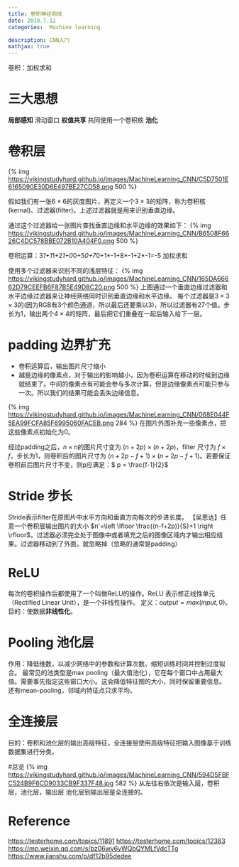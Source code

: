 ```yaml
---
title: 卷积神经网络
date: 2019.7.12
categories:  Machine learning

description: CNN入门
mathjax: true
---
```


卷积：加权求和
# 三大思想
**局部感知** 滑动窗口
**权值共享** 共同使用一个卷积核
**池化**
# 卷积层
{% img https://vikingstudyhard.github.io/images/MachineLearning_CNN/C5D7501E6165090E30D6E497BE27CD58.png 500 %}

假如我们有一张$6\times 6$的灰度图片，再定义一个$3\times 3$的矩阵，称为卷积核(kernal)、过滤器(filter)。上述过滤器就是用来识别垂直边缘。

通过这个过滤器给一张图片查找垂直边缘和水平边缘的效果如下：
{% img https://vikingstudyhard.github.io/images/MachineLearning_CNN/B6508F6626C4DC578BBE072B10A404F0.png 500 %}

卷积运算：3*1+1*1+2*1+0*0+5*0+7*0+1*-1+8*-1+2*-1=-5 加权求和


使用多个过滤器来识别不同的浅层特征：
{% img https://vikingstudyhard.github.io/images/MachineLearning_CNN/165DA66662D79CEEFB6F87B5E49D8C20.png 500 %}
上图通过一个垂直边缘过滤器和水平边缘过滤器来让神经网络同时识别垂直边缘和水平边缘。
每个过滤器是$3\times 3 \times 3$的(因为RGB有3个颜色通道，所以最后还要乘以3)，所以过滤器有27个值。步长为1，输出两个$4\times 4$的矩阵，最后把它们重叠在一起后输入给下一层。 

# padding 边界扩充
- 卷积运算后，输出图片尺寸缩小
- 越是边缘的像素点，对于输出的影响越小，因为卷积运算在移动的时候到边缘就结束了。中间的像素点有可能会参与多次计算，但是边缘像素点可能只参与一次。所以我们的结果可能会丢失边缘信息。

{% img https://vikingstudyhard.github.io/images/MachineLearning_CNN/068E044F5EA99FCFA85F6995060FACEB.png 284 %}
在图片外围补充一些像素点，把这些像素点初始化为0。

经过padding之后，$n\times n$的图片尺寸变为 $(n+2p) \times (n+2p)$，filter 尺寸为 $f\times f$，步长为1，则卷积后的图片尺寸为 $(n+2p-f+1) \times (n+2p-f+1)$。若要保证卷积前后图片尺寸不变，则p应满足：$ p = \frac{f-1}{2}$ 

# Stride 步长
Stride表示filter在原图片中水平方向和垂直方向每次的步进长度。
【吴恩达】任意一个卷积层输出图片的大小 $n'=\left \lfloor  \frac{(n-f+2p)}{S}+1 \right \rfloor$。过滤器必须完全处于图像中或者填充之后的图像区域内才输出相应结果。过滤器移动到了外面，就忽略掉（忽略的通常是padding）

# ReLU
每次的卷积操作后都使用了一个叫做ReLU的操作。ReLU 表示修正线性单元（Rectified Linear Unit），是一个非线性操作。
定义：$output = max(input,0)$。目的：使数据**非线性化**。


# Pooling 池化层
作用：降低维数，以减少网络中的参数和计算次数。缩短训练时间并控制过度拟合。
最常见的池类型是max pooling（最大值池化），它在每个窗口中占用最大值。需要事先指定这些窗口大小。这会降低特征图的大小，同时保留重要信息。
还有mean-pooling，邻域内特征点只求平均。
# 全连接层
目的：卷积和池化层的输出高级特征，全连接层使用高级特征把输入图像基于训练数据集进行分类。

#总览
{% img https://vikingstudyhard.github.io/images/MachineLearning_CNN/594D5FBFC524B9F6CD9033CB9F337F48.jpg 582 %}
从左往右依次是输入层，卷积层，池化层，输出层
池化层到输出层是全连接的。

# Reference
https://testerhome.com/topics/11891
https://testerhome.com/topics/12383
https://mp.weixin.qq.com/s/bz06wv6yWQbQYMLfVdcTTg
https://www.jianshu.com/p/df12b95dedee